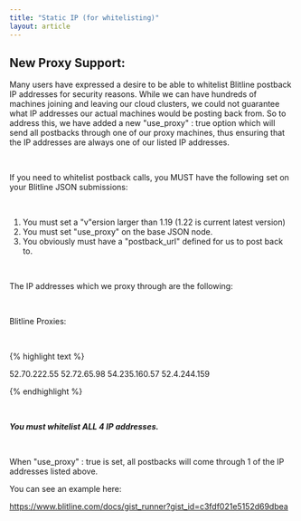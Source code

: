 ```yaml
---
title: "Static IP (for whitelisting)"
layout: article
---
```


## New Proxy Support:

Many users have expressed a desire to be able to whitelist Blitline postback IP addresses for security reasons.
While we can have hundreds of machines joining and leaving our cloud clusters, we could not guarantee what IP addresses
our actual machines would be posting back from. So to address this, we have added a new "use_proxy" : true option which will
send all postbacks through one of our proxy machines, thus ensuring that the IP addresses are always one of our listed IP addresses.

<br/>

If you need to whitelist postback calls, you MUST have the following set on your Blitline JSON submissions:

<br/>

1. You must set a "v"ersion larger than 1.19 (1.22 is current latest version)
2. You must set "use_proxy" on the base JSON node.
3. You obviously must have a "postback_url" defined for us to post back to.

<br/>

The IP addresses which we proxy through are the following:

<br/>

Blitline Proxies:

<br/>

{% highlight text %}

52.70.222.55
52.72.65.98
54.235.160.57
52.4.244.159

{% endhighlight %}

<br/>

***You must whitelist ALL 4 IP addresses.***

<br/>

When "use_proxy" : true is set, all postbacks will come through 1 of the IP addresses listed above.

You can see an example here:

https://www.blitline.com/docs/gist_runner?gist_id=c3fdf021e5152d69dbea



